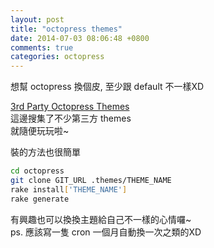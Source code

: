 ```yaml
---
layout: post
title: "octopress themes"
date: 2014-07-03 08:06:48 +0800
comments: true
categories: octopress
---
```


想幫 octopress 換個皮, 至少跟 default 不一樣XD

[3rd Party Octopress Themes](https://github.com/imathis/octopress/wiki/3rd-Party-Octopress-Themes) <br />
這邊搜集了不少第三方 themes <br />
就隨便玩玩啦~ <br />

裝的方法也很簡單
``` sh
cd octopress
git clone GIT_URL .themes/THEME_NAME
rake install['THEME_NAME']
rake generate
```

有興趣也可以換換主題給自己不一樣的心情囉~ <br />
ps. 應該寫一隻 cron 一個月自動換一次之類的XD
